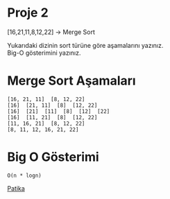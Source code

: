 # Proje 2

[16,21,11,8,12,22] -> Merge Sort

Yukarıdaki dizinin sort türüne göre aşamalarını yazınız.
<br>
Big-O gösterimini yazınız.

# Merge Sort Aşamaları

```
[16, 21, 11]  [8, 12, 22]
[16]  [21, 11]  [8]  [12, 22]
[16]  [21]  [11]  [8]  [12]  [22]
[16]  [11, 21]  [8]  [12, 22]
[11, 16, 21]  [8, 12, 22]
[8, 11, 12, 16, 21, 22]
```

# Big O Gösterimi

```
O(n * logn)
```
[Patika](www.patika.dev)
